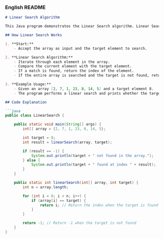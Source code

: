 
### English README

```markdown
# Linear Search Algorithm

This Java program demonstrates the Linear Search algorithm. Linear Search is a simple search algorithm that sequentially checks each element in a list until a match is found or the whole list has been searched.

## How Linear Search Works

1. **Start:**
    - Accept the array as input and the target element to search.

2. **Linear Search Algorithm:**
    - Iterate through each element in the array.
    - Compare the current element with the target element.
    - If a match is found, return the index of the element.
    - If the entire array is searched and the target is not found, return -1.

3. **Example Usage:**
    - Given an array [2, 7, 1, 23, 8, 14, 5] and a target element 8.
    - The program performs a linear search and prints whether the target is found and its index.

## Code Explanation

```java
public class LinearSearch {

    public static void main(String[] args) {
        int[] array = {2, 7, 1, 23, 8, 14, 5};

        int target = 8;
        int result = linearSearch(array, target);

        if (result == -1) {
            System.out.println(target + " not found in the array.");
        } else {
            System.out.println(target + " found at index " + result);
        }
    }

    public static int linearSearch(int[] array, int target) {
        int n = array.length;

        for (int i = 0; i < n; i++) {
            if (array[i] == target) {
                return i; // Return the index when the target is found
            }
        }

        return -1; // Return -1 when the target is not found
    }
}
